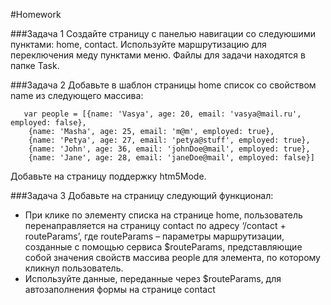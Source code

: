 #Homework 

###Задача 1 
Создайте страницу с панелью навигации со следуюшими пунктами: home, contact. 
Используйте маршрутизацию для переключения меду пунктами меню. Файлы для задачи находятся в папке Task. 

###Задача 2 Добавьте в шаблон страницы home список со свойством name из следующего массива: 
``` 
   var people = [{name: 'Vasya', age: 20, email: 'vasya@mail.ru', employed: false}, 
    {name: 'Masha', age: 25, email: 'm@m', employed: true}, 
    {name: 'Petya', age: 27, email: 'petya@stuff', employed: true}, 
    {name: 'John', age: 36, email: 'johnDoe@mail', employed: true},
    {name: 'Jane', age: 28, email: 'janeDoe@mail', employed: false}]
```
Добавьте на страницу поддержку htm5Mode. 

###Задача 3
Добавьте на страницу следующий функционал: 
* При клике по элементу списка на странице home, пользователь перенаправляется на страницу contact по адресу ‘/contact + routeParams’, где routeParams – параметры маршрутизации, созданные с помощью сервиса $routeParams, представляющие собой значения свойств массива people для элемента, по которому кликнул пользователь. 
* Используйте данные, переданные через $routeParams, для автозаполнения формы на странице contact 
